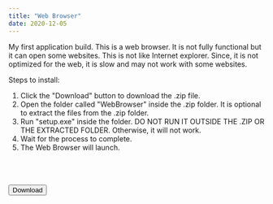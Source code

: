 ```yaml
---
title: "Web Browser"
date: 2020-12-05
---
```

My first application build. This is a web browser. It is not fully functional but it can open some websites. This is not like Internet explorer. Since, it is not optimized for the web, it is slow and may not work with some websites.

Steps to install:
1. Click the "Download" button to download the .zip file.
2. Open the folder called "WebBrowser" inside the .zip folder. It is optional to extract the files from the .zip folder.
3. Run "setup.exe" inside the folder. DO NOT RUN IT OUTSIDE THE .ZIP OR THE EXTRACTED FOLDER. Otherwise, it will not work.
4. Wait for the process to complete.
5. The Web Browser will launch.

<link rel="stylesheet" href="https://cdnjs.cloudflare.com/ajax/libs/font-awesome/4.7.0/css/font-awesome.min.css">
<link rel="stylesheet" href="/assets/css">
<br>
<br>
<br>

<div class="center">
<button onclick="window.location.href='https://bit.ly/35ET1W5';" class="button"><i class="fa fa-download"></i> Download</button>
  </div>

